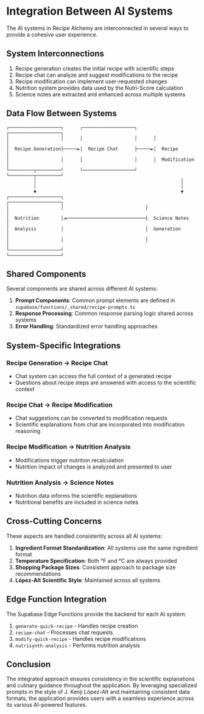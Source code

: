 
# Integration Between AI Systems

The AI systems in Recipe Alchemy are interconnected in several ways to provide a cohesive user experience.

## System Interconnections

1. Recipe generation creates the initial recipe with scientific steps
2. Recipe chat can analyze and suggest modifications to the recipe
3. Recipe modification can implement user-requested changes
4. Nutrition system provides data used by the Nutri-Score calculation
5. Science notes are extracted and enhanced across multiple systems

## Data Flow Between Systems

```
┌───────────────────┐      ┌───────────────────┐      ┌───────────────────┐
│                   │      │                   │      │                   │
│  Recipe Generation├─────►│  Recipe Chat      ├─────►│  Recipe           │
│                   │      │                   │      │  Modification     │
└─────────┬─────────┘      └───────────────────┘      └─────────┬─────────┘
          │                                                     │
          │                                                     │
          ▼                                                     ▼
┌───────────────────┐                              ┌───────────────────┐
│                   │                              │                   │
│  Nutrition        │◄─────────────────────────────┤  Science Notes    │
│  Analysis         │                              │  Generation       │
│                   │                              │                   │
└───────────────────┘                              └───────────────────┘
```

## Shared Components

Several components are shared across different AI systems:

1. **Prompt Components**: Common prompt elements are defined in `supabase/functions/_shared/recipe-prompts.ts`
2. **Response Processing**: Common response parsing logic shared across systems
3. **Error Handling**: Standardized error handling approaches

## System-Specific Integrations

### Recipe Generation → Recipe Chat

- Chat system can access the full context of a generated recipe
- Questions about recipe steps are answered with access to the scientific context

### Recipe Chat → Recipe Modification

- Chat suggestions can be converted to modification requests
- Scientific explanations from chat are incorporated into modification reasoning

### Recipe Modification → Nutrition Analysis

- Modifications trigger nutrition recalculation
- Nutrition impact of changes is analyzed and presented to user

### Nutrition Analysis → Science Notes

- Nutrition data informs the scientific explanations
- Nutritional benefits are included in science notes

## Cross-Cutting Concerns

These aspects are handled consistently across all AI systems:

1. **Ingredient Format Standardization**: All systems use the same ingredient format
2. **Temperature Specification**: Both °F and °C are always provided
3. **Shopping Package Sizes**: Consistent approach to package size recommendations
4. **López-Alt Scientific Style**: Maintained across all systems

## Edge Function Integration

The Supabase Edge Functions provide the backend for each AI system:

1. `generate-quick-recipe` - Handles recipe creation
2. `recipe-chat` - Processes chat requests
3. `modify-quick-recipe` - Handles recipe modifications
4. `nutrisynth-analysis` - Performs nutrition analysis

## Conclusion

The integrated approach ensures consistency in the scientific explanations and culinary guidance throughout the application. By leveraging specialized prompts in the style of J. Kenji López-Alt and maintaining consistent data formats, the application provides users with a seamless experience across its various AI-powered features.
